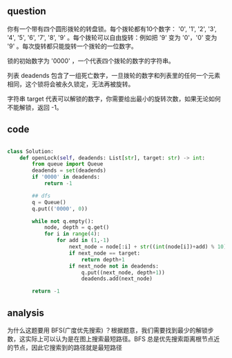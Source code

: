## question

你有一个带有四个圆形拨轮的转盘锁。每个拨轮都有10个数字： '0', '1', '2', '3', '4', '5', '6', '7', '8', '9' 。每个拨轮可以自由旋转：例如把 '9' 变为  '0'，'0' 变为 '9' 。每次旋转都只能旋转一个拨轮的一位数字。

锁的初始数字为 '0000' ，一个代表四个拨轮的数字的字符串。

列表 deadends 包含了一组死亡数字，一旦拨轮的数字和列表里的任何一个元素相同，这个锁将会被永久锁定，无法再被旋转。

字符串 target 代表可以解锁的数字，你需要给出最小的旋转次数，如果无论如何不能解锁，返回 -1。
## code

```python

class Solution:
    def openLock(self, deadends: List[str], target: str) -> int:
        from queue import Queue
        deadends = set(deadends)
        if '0000' in deadends:
            return -1

        ## dfs
        q = Queue()
        q.put(('0000', 0))

        while not q.empty():
            node, depth = q.get()
            for i in range(4):
                for add in (1,-1)
                    next_node = node[:i] + str((int(node[i])+add) % 10) + node[i+1:]
                    if next_node == target:
                        return depth+1
                    if next_node not in deadends:
                        q.put((next_node, depth+1))
                        deadends.add(next_node)

        return -1
```


## analysis
为什么这题要用 BFS(广度优先搜索) ？根据题意，我们需要找到最少的解锁步数，这实际上可以认为是在图上搜索最短路径。BFS 总是优先搜索距离根节点近的节点，因此它搜索到的路径就是最短路径

